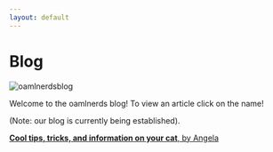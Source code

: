 ```yaml
---
layout: default
---
```


# Blog

![oamlnerdsblog](https://user-images.githubusercontent.com/48270916/118755574-95ae8a80-b815-11eb-90c8-3d259efe6c85.png)

Welcome to the oamlnerds blog! To view an article click on the name!

(Note: our blog is currently being established).

<a href="https://oamlnerds.github.io/blog-cats.md">**Cool tips, tricks, and information on your cat**, by Angela</a>
